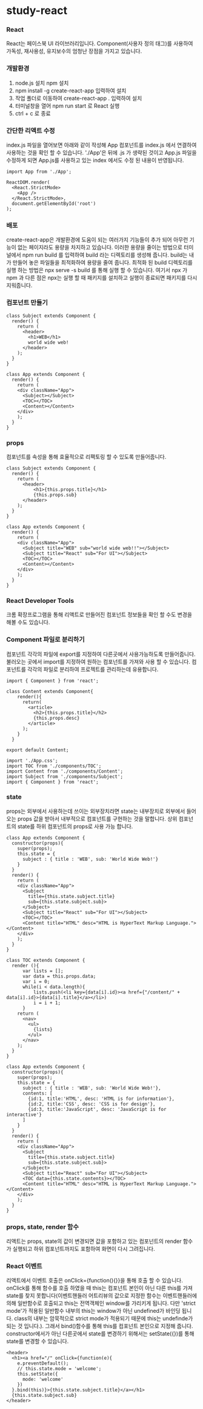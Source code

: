 # study-react

### React
React는 페이스북 UI 라이브러리입니다. 
Component(사용자 정의 태그)를 사용하여 가독성, 재사용성, 유지보수의 엄청난 장점을 가지고 있습니다.   

### 개발환경
1. node.js 설치 npm 설치
2. npm install -g create-react-app 입력하여 설치
3. 작업 폴더로 이동하여 create-react-app . 입력하여 설치
4. 터미널창을 열어 npm run start 로 React 실행
5. ctrl + c 로 종료

### 간단한 리액트 수정
index.js 파일을 열어보면 아래와 같이 작성해 App 컴포넌트를 index.js 에서 연결하여 사용하는 것을 확인 할 수 있습니다. './App'은 뒤에 .js 가 생략된 것이고 App.js 파일을 수정하게 되면 App.js를 사용하고 있는 index 에서도 수정 된 내용이 반영됩니다.
```
import App from './App';

ReactDOM.render(
  <React.StrictMode>
    <App />
  </React.StrictMode>,
  document.getElementById('root')
);
```

### 배포
create-react-app은 개발환경에 도움이 되는 여러가지 기능들이 추가 되어 아무런 기능이 없는 페이지라도 용량을 차지하고 있습니다.
이러한 용량을 줄이는 방법으로 터미널에서 npm run build 를 입력하여 build 라는 디렉토리를 생성해 줍니다.
build는 내가 만들어 놓은 파일들을 최적화하여 용량을 줄여 줍니다. 최적화 된 build 디렉토리를 실행 하는 방법은
npx serve -s build 를 통해 실행 할 수 있습니다. 여기서 npx 가 npm 과 다른 점은 npx는 실행 할 때 패키지를 설치하고 실행이 종료되면 패키지를 다시 지워줍니다.

### 컴포넌트 만들기
```
class Subject extends Component {
  render() {
    return (
      <header>
        <h1>WEB</h1>
        world wide web!
      </header>
    );
  }
}

class App extends Component {
  render() {
    return (
    <div className="App">
      <Subject></Subject>
      <TOC></TOC>
      <Content></Content>
    </div>
    );
  }
}
```

### props
컴포넌트를 속성을 통해 효율적으로 리팩토링 할 수 있도록 만들어줍니다.
```
class Subject extends Component {
  render() {
    return (
      <header>
          <h1>{this.props.title}</h1>
          {this.props.sub}
      </header>
    );
  }
}

class App extends Component {
  render() {
    return (
    <div className="App">
      <Subject title="WEB" sub="world wide web!!"></Subject>
      <Subject title="React" sub="For UI"></Subject>
      <TOC></TOC>
      <Content></Content>
    </div>
    );
  }
}
```

### React Developer Tools
크롬 확장프로그램을 통해 리액트로 만들어진 컴포넌트 정보들을 확인 할 수도 변경을 해볼 수도 있습니다.

### Component 파일로 분리하기
컴포넌트 각각의 파일에 export를 지정하여 다른곳에서 사용가능하도록 만들어줍니다. 불러오는 곳에서 import를 지정하여 원하는 컴포넌트를 가져와 사용 할 수 있습니다. 컴포넌트를 각각의 파일로 분리하여 프로젝트를 관리하는데 유용합니다. 
```
import { Component } from 'react';

class Content extends Component{
    render(){
      return(
        <article>   
          <h2>{this.props.title}</h2>
          {this.props.desc}
        </article>
      );
    }
  }

export default Content;
```
```
import './App.css';
import TOC from './components/TOC';
import Content from './components/Content';
import Subject from './components/Subject';
import { Component } from 'react';
```

### state
props는 외부에서 사용하는데 쓰이는 외부장치라면 state는 내부장치로 외부에서 들어오는 props 값을 받아서 내부적으로 컴포넌트를 구현하는 것을 말합니다. 상위 컴포넌트의 state를 하위 컴포넌트의 props로 사용 가능 합니다.
```
class App extends Component {
  constructor(props){
    super(props);
    this.state = {
      subject : { title : 'WEB', sub: 'World Wide Web!'}
    }
  }
  render() {
    return (
    <div className="App">
      <Subject 
        title={this.state.subject.title} 
        sub={this.state.subject.sub}>
      </Subject>
      <Subject title="React" sub="For UI"></Subject>
      <TOC></TOC>
      <Content title="HTML" desc="HTML is HyperText Markup Language."></Content>
    </div>
    );
  }
}
```
```
class TOC extends Component {
  render (){
      var lists = [];
      var data = this.props.data;
      var i = 0;
      while(i < data.length){
          lists.push(<li key={data[i].id}><a href={"/content/" + data[i].id}>{data[i].title}</a></li>)
          i = i + 1;
      }
    return (
      <nav>
        <ul>
          {lists}
        </ul>
      </nav>
    );
  }
}

class App extends Component {
  constructor(props){
    super(props);
    this.state = {
      subject : { title : 'WEB', sub: 'World Wide Web!'},
      contents: [
        {id:1, title:'HTML', desc: 'HTML is for information'},
        {id:2, title:'CSS', desc: 'CSS is for design'},
        {id:3, title:'JavaScript', desc: 'JavaScript is for interactive'}
      ]
    }
  }
  render() {
    return (
    <div className="App">
      <Subject 
        title={this.state.subject.title} 
        sub={this.state.subject.sub}>
      </Subject>
      <Subject title="React" sub="For UI"></Subject>
      <TOC data={this.state.contents}></TOC>
      <Content title="HTML" desc="HTML is HyperText Markup Language."></Content>
    </div>
    );
  }
}
```

### props, state, render 함수
리액트는 props, state의 값이 변경되면 값을 포함하고 있는 컴포넌트의 render 함수가 실행되고 하위 컴포넌트까지도 포함하여 화면이 다시 그려집니다.

### React 이벤트
리액트에서 이벤트 호출은 onClick={function(){}}을 통해 호출 할 수 있습니다. onClick를 통해 함수를 호출 하였을 때 this는 컴포넌트 본인이 아닌 다른 this를 가져 state를 찾지 못합니다(이벤트핸들러 어트리뷰의 값으로 지정한 함수는 이벤트핸들러에 의해 일반함수로 호출되고 this는 전역객체인 window를 가리키게 됩니다. 다만 'strict mode'가 적용된 일반함수 내부의 this는 window가 아닌 undefined가 바인딩 됩니다. class의 내부는 암묵적으로 strict mode가 적용되기 때문에 this는 undefinde가 되는 것 입니다.). 그래서 bind()함수를 통해 this를 컴포넌트 본인으로 지정해 줍니다. constructor에서가 아닌 다른곳에서 state를 변경하기 위해서는 setState({})를 통해 state를 변경할 수 있습니다.
```
<header>
  <h1><a href="/" onClick={function(e){
    e.preventDefault();
    // this.state.mode = 'welcome';
    this.setState({
      mode: 'welcome'
    })
  }.bind(this)}>{this.state.subject.title}</a></h1>
  {this.state.subject.sub}
</header>
```